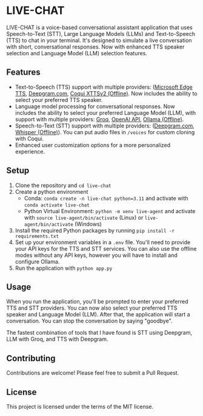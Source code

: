 # LIVE-CHAT

LIVE-CHAT is a voice-based conversational assistant application that uses Speech-to-Text (STT), Large Language Models (LLMs) and Text-to-Speech (TTS) to chat in your terminal. It's designed to simulate a live conversation with short, conversational responses. Now with enhanced TTS speaker selection and Language Model (LLM) selection features.

## Features

- Text-to-Speech (TTS) support with multiple providers: ([Microsoft Edge TTS](https://github.com/rany2/edge-tts), [Deepgram.com](https://deepgram.com/product/text-to-speech), [Coqui XTTSv2 (Offline)](https://huggingface.co/coqui/XTTS-v2). Now includes the ability to select your preferred TTS speaker.
- Language model processing for conversational responses. Now includes the ability to select your preferred Language Model (LLM), with support with multiple providers: [Groq](https://groq.com/), [OpenAI API](https://openai.com/blog/openai-api), [Ollama (Offline)](https://github.com/ollama/ollama).
- Speech-to-Text (STT) support with multiple providers: ([Deepgram.com](https://deepgram.com/product/speech-to-text), [Whisper (Offline)](https://github.com/openai/whisper)). You can put audio files in `/voices` for custom cloning with Coqui.
- Enhanced user customization options for a more personalized experience.

## Setup

1. Clone the repository and `cd live-chat`
2. Create a python environment 
    - Conda: `conda create -n live-chat python=3.11` and activate with `conda activate live-chat`
    - Python Virtual Environment: `python -m venv live-agent` and activate with `source live-agent/bin/activate` (Linux) or `live-agent/bin/activate` (Windows)
3. Install the required Python packages by running `pip install -r requirements.txt`
4. Set up your environment variables in a `.env` file. You'll need to provide your API keys for the TTS and STT services. You can also use the offline modes without any API keys, however you will have to install and configure Ollama.
5. Run the application with `python app.py`

## Usage

When you run the application, you'll be prompted to enter your preferred TTS and STT providers. You can now also select your preferred TTS speaker and Language Model (LLM). After that, the application will start a conversation. You can stop the conversation by saying "goodbye".

The fastest combination of tools that I have found is STT using Deepgram, LLM with Groq, and TTS with Deepgram.

## Contributing

Contributions are welcome! Please feel free to submit a Pull Request.

## License

This project is licensed under the terms of the MIT license.